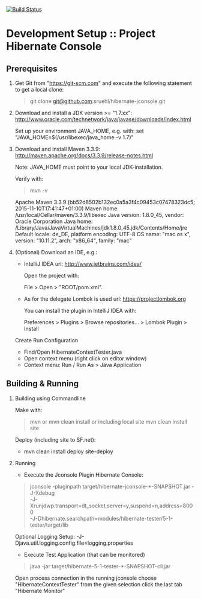 [![Build Status](https://travis-ci.org/sruehl/hibernate-jconsole.svg?branch=master)](https://travis-ci.org/sruehl/hibernate-jconsole)

Development Setup :: Project Hibernate Console
===============================================================================

Prerequisites
-------------

1. Get Git from "https://git-scm.com" and execute the
   following statement to get a local clone:

   > git clone git@github.com:sruehl/hibernate-jconsole.git

2. Download and install a JDK version >=  "1.7.xx":
   http://www.oracle.com/technetwork/java/javase/downloads/index.html

   Set up your environment JAVA_HOME, e.g. with:
   set "JAVA_HOME=$(/usr/libexec/java_home -v 1.7)"

3. Download and install Maven 3.3.9:
   http://maven.apache.org/docs/3.3.9/release-notes.html

   Note: JAVA_HOME must point to your local JDK-installation.

   Verify with:
   > mvn -v

   Apache Maven 3.3.9 (bb52d8502b132ec0a5a3f4c09453c07478323dc5; 2015-11-10T17:41:47+01:00)
   Maven home: /usr/local/Cellar/maven/3.3.9/libexec
   Java version: 1.8.0_45, vendor: Oracle Corporation
   Java home: /Library/Java/JavaVirtualMachines/jdk1.8.0_45.jdk/Contents/Home/jre
   Default locale: de_DE, platform encoding: UTF-8
   OS name: "mac os x", version: "10.11.2", arch: "x86_64", family: "mac"

4. (Optional) Download an IDE, e.g.:

   - IntelliJ IDEA
     url: http://www.jetbrains.com/idea/

     Open the project with:

        File > Open > "ROOT/pom.xml".

   - As for the delegate Lombok is used
     url: https://projectlombok.org

     You can install the plugin in IntelliJ IDEA with:

     Preferences > Plugins > Browse repositories... > Lombok Plugin > Install

   Create Run Configuration

      - Find/Open HibernateContextTester.java
      - Open context menu (right click on editor window)
      - Context menu: Run / Run As > Java Application


Building & Running
------------------

1. Building using Commandline

   Make with:
     > mvn
   or
     > mvn clean install
   or including local site
     > mvn clean install site
  
   Deploy (including site to SF.net):
     - mvn clean install deploy site-deploy

2. Running

   - Execute the Jconsole Plugin Hibernate Console:

   > jconsole -pluginpath target/hibernate-jconsole-*-SNAPSHOT.jar -J-Xdebug\
   -J-Xrunjdwp:transport=dt_socket,server=y,suspend=n,address=8000\
   -J-Dhibernate.searchpath=modules/hibernate-tester/5-1-tester/target/lib

   Optional Logging Setup:
   -J-Djava.util.logging.config.file=logging.properties


   - Execute Test Application (that can be monitored)

   > java -jar target/hibernate-5-1-tester-*-SNAPSHOT-cli.jar

   Open process connection in the running jconsole choose
   "HibernateContextTester" from the given selection click the last
   tab "Hibernate Monitor"
